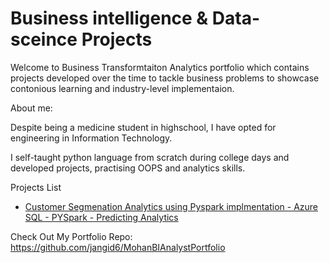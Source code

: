 # Business intelligence & Data-sceince Projects
Welcome to Business Transformtaiton Analytics portfolio which contains projects developed over the time to tackle business problems to showcase contonious learning and industry-level implementaion.

About me:

Despite being a medicine student in highschool, I have opted for engineering in Information Technology.

I self-taught python language from scratch during college days and developed projects, practising OOPS and analytics skills.

Projects List

- [Customer Segmenation Analytics using Pyspark implmentation - Azure SQL - PYSpark - Predicting Analytics](https://github.com/jangid6/CustomerSegmentationBigData/)

Check Out My Portfolio Repo: https://github.com/jangid6/MohanBIAnalystPortfolio

